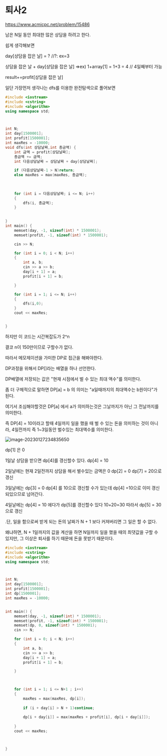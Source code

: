 <h1>퇴사2</h1>



https://www.acmicpc.net/problem/15486



 남은 N일 동안 최대한 많은 상담을 하려고 한다.

쉽게 생각해보면

day[상담을 잡은 날] = ? //?: ex=3

상담을 잡은 날 + day[상담을 잡은 날]  =>ex) 1+array[1] = 1+3 = 4  // 4일째부터 가능

result+=profit[상담을 잡은 날]



일단 가장먼저 생각나는 dfs를 이용한 완전탐색으로 풀어보면

```c++
#include <iostream>
#include <cstring>
#include <algorithm>
using namespace std;



int N;
int day[1500001];
int profit[1500001];
int maxRes = -10000;
void dfs(int 상담날짜,int 총금액) {
	int 금액 = profit[상담날짜];
	총금액 += 금액;
	int 다음상담날짜 = 상담날짜 + day[상담날짜];

	if (다음상담날짜-1 > N)return;
	else maxRes = max(maxRes, 총금액);
	
	
	
	for (int i = 다음상담날짜; i <= N; i++)
	{
		dfs(i, 총금액);
	}

	
}
int main() {
	memset(day, -1, sizeof(int) * 1500001);
	memset(profit, -1, sizeof(int) * 1500001);

	cin >> N;

	for (int i = 0; i < N; i++)
	{
		int a, b;
		cin >> a >> b;
		day[i + 1] = a;
		profit[i + 1] = b;

	}

	for (int i = 1; i <= N; i++)
	{
		dfs(i,0);
	}
	cout << maxRes;


}

```

하지만 이 코드는 시간복잡도가 2^n

결코 n이 150만이므로 구할수가 없다.



따라서 메모제이션을 가미한 DP로 접근을 해봐야한다.

DP과정을 위해서 DP[]라는 배열을 하나 선언한다.

DP배열에 저장되는 값은 "현재 시점에서 벌 수 있는 최대 액수"를 의미한다.

좀 더 구체적으로 말하면 DP[a] = b 의 의미는 "a일때까지의 최대액수는 b원이다"가 된다.

여기서 조심해야할것은 DP[a] 에서 a가 의미하는것은 그날까지가 아닌 그 전날까지를 의미한다. 

즉 DP[4] = 10이라고 할때 4일까지 일을 했을 때 벌 수 있는 돈을 의미하는 것이 아니라, 4일전까지 즉 1~3일동안 벌수있는 최대액수를 의미한다.



![image-20230127234835650](C:\Users\mazin\AppData\Roaming\Typora\typora-user-images\image-20230127234835650.png)



dp[1] 은 0

1일날 상담을 받으면 dp[4]를 갱신할수 있다. dp[4] = 10

2일날에는 현재  2일전까지 상담을 해서 벌수있는 금액은 0 dp[2] = 0 dp[7] = 20으로 갱신

3일날에는 dp[3] = 0 dp[4] 를 10으로 갱신할 수가 있는데 dp[4] =10으로 이미 갱신되있으므로 넘어간다.

4일날에는 dp[4] = 10 에다가 dp[5]를 갱신할수 있다 10+20=30 따라서 dp[5] = 30으로 갱신



.단, 일을 함으로써 받게 되는 돈의 날짜가 N + 1 보다 커져버리면 그 일은 할 수 없다.

  왜냐하면, N + 1일까지의 값을 계산을 하면 N일까지 일을 했을 때의 최댓값을 구할 수 있지만, 그 이상은 퇴사를 하기 때문에 돈을 못받기 때문이다.

```c++
#include <iostream>
#include <cstring>
#include <algorithm>
using namespace std;



int N;
int day[1500001];
int profit[1500001];
int dp[1500001];
int maxRes = -10000;


int main() {
	memset(day, -1, sizeof(int) * 1500001);
	memset(profit, -1, sizeof(int) * 1500001);
	memset(dp, 0, sizeof(int) * 1500001);
	cin >> N;

	for (int i = 0; i < N; i++)
	{
		int a, b;
		cin >> a >> b;
		day[i + 1] = a;
		profit[i + 1] = b;

	}

	

	for (int i = 1; i <= N+1 ; i++)
	{
		maxRes = max(maxRes, dp[i]);
		
		if (i + day[i] > N + 1)continue;
		
		dp[i + day[i]] = max(maxRes + profit[i], dp[i + day[i]]);
		 
	}
	cout << maxRes;



}

```

